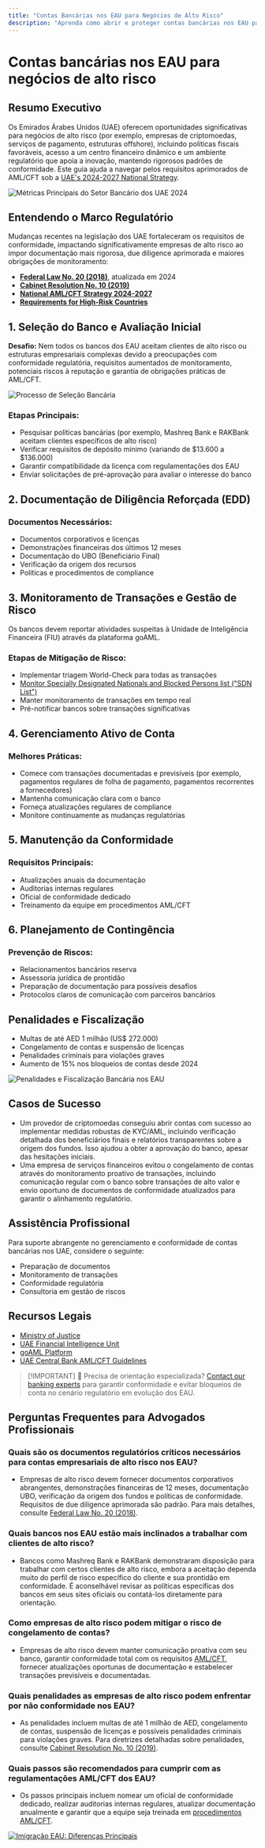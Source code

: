 ```yaml
---
title: "Contas Bancárias nos EAU para Negócios de Alto Risco"
description: "Aprenda como abrir e proteger contas bancárias nos EAU para negócios de alto risco. Guia especializado sobre requisitos de conformidade, mitigação de riscos e prevenção de congelamento de contas em 2024."
---
```


# Contas bancárias nos EAU para negócios de alto risco

## Resumo Executivo

Os Emirados Árabes Unidos (UAE) oferecem oportunidades significativas para negócios de alto risco (por exemplo, empresas de criptomoedas, serviços de pagamento, estruturas offshore), incluindo políticas fiscais favoráveis, acesso a um centro financeiro dinâmico e um ambiente regulatório que apoia a inovação, mantendo rigorosos padrões de conformidade. Este guia ajuda a navegar pelos requisitos aprimorados de AML/CFT sob a [UAE's 2024-2027 National Strategy](https://www.mofa.gov.ae/en/mediahub/news/2024/9/5/5-9-2024-uae-uae).

![Métricas Principais do Setor Bancário dos UAE 2024](/content/uae-banking-stats.svg)

## Entendendo o Marco Regulatório

Mudanças recentes na legislação dos UAE fortaleceram os requisitos de conformidade, impactando significativamente empresas de alto risco ao impor documentação mais rigorosa, due diligence aprimorada e maiores obrigações de monitoramento:

- **[Federal Law No. 20 (2018)](https://rulebook.centralbank.ae/en/rulebook/decree-federal-law-no-20-2018-anti-money-laundering-and-combating-financing-terrorism-and)**, atualizada em 2024
- **[Cabinet Resolution No. 10 (2019)](https://uaelegislation.gov.ae/en/legislations/1015/download)**
- **[National AML/CFT Strategy 2024-2027](https://www.namlcftc.gov.ae/en/more/uae-strategy/)**
- **[Requirements for High-Risk Countries](https://rulebook.centralbank.ae/en/rulebook/643-requirements-high-risk-countries)**

## 1. Seleção do Banco e Avaliação Inicial

**Desafio:** Nem todos os bancos dos EAU aceitam clientes de alto risco ou estruturas empresariais complexas devido a preocupações com conformidade regulatória, requisitos aumentados de monitoramento, potenciais riscos à reputação e garantia de obrigações práticas de AML/CFT.

![Processo de Seleção Bancária](/content/bank-selection.svg)

### Etapas Principais:

- Pesquisar políticas bancárias (por exemplo, Mashreq Bank e RAKBank aceitam clientes específicos de alto risco)
- Verificar requisitos de depósito mínimo (variando de \$13.600 a \$136.000)
- Garantir compatibilidade da licença com regulamentações dos EAU
- Enviar solicitações de pré-aprovação para avaliar o interesse do banco

## 2. Documentação de Diligência Reforçada (EDD)

### Documentos Necessários:

- Documentos corporativos e licenças
- Demonstrações financeiras dos últimos 12 meses
- Documentação do UBO (Beneficiário Final)
- Verificação da origem dos recursos
- Políticas e procedimentos de compliance

## 3. Monitoramento de Transações e Gestão de Risco

Os bancos devem reportar atividades suspeitas à Unidade de Inteligência Financeira (FIU) através da plataforma goAML.

### Etapas de Mitigação de Risco:

- Implementar triagem World-Check para todas as transações
- [Monitor Specially Designated Nationals and Blocked Persons list ("SDN List")](https://sanctionssearch.ofac.treas.gov/)
- Manter monitoramento de transações em tempo real
- Pré-notificar bancos sobre transações significativas

## 4. Gerenciamento Ativo de Conta

### Melhores Práticas:

- Comece com transações documentadas e previsíveis (por exemplo, pagamentos regulares de folha de pagamento, pagamentos recorrentes a fornecedores)
- Mantenha comunicação clara com o banco
- Forneça atualizações regulares de compliance
- Monitore continuamente as mudanças regulatórias

## 5. Manutenção da Conformidade

### Requisitos Principais:

- Atualizações anuais da documentação
- Auditorias internas regulares
- Oficial de conformidade dedicado
- Treinamento da equipe em procedimentos AML/CFT

## 6. Planejamento de Contingência

### Prevenção de Riscos:

- Relacionamentos bancários reserva
- Assessoria jurídica de prontidão
- Preparação de documentação para possíveis desafios
- Protocolos claros de comunicação com parceiros bancários

## Penalidades e Fiscalização

- Multas de até AED 1 milhão (US$ 272.000)
- Congelamento de contas e suspensão de licenças
- Penalidades criminais para violações graves
- Aumento de 15% nos bloqueios de contas desde 2024

![Penalidades e Fiscalização Bancária nos EAU](/content/penalties-enforcement.svg)

## Casos de Sucesso

- Um provedor de criptomoedas conseguiu abrir contas com sucesso ao implementar medidas robustas de KYC/AML, incluindo verificação detalhada dos beneficiários finais e relatórios transparentes sobre a origem dos fundos. Isso ajudou a obter a aprovação do banco, apesar das hesitações iniciais.
- Uma empresa de serviços financeiros evitou o congelamento de contas através do monitoramento proativo de transações, incluindo comunicação regular com o banco sobre transações de alto valor e envio oportuno de documentos de conformidade atualizados para garantir o alinhamento regulatório.

## Assistência Profissional

Para suporte abrangente no gerenciamento e conformidade de contas bancárias nos UAE, considere o seguinte:

- Preparação de documentos
- Monitoramento de transações
- Conformidade regulatória
- Consultoria em gestão de riscos

## Recursos Legais

- [Ministry of Justice](https://www.moj.gov.ae)
- [UAE Financial Intelligence Unit](https://www.uaefiu.gov.ae)
- [goAML Platform](https://goaml.ae)
- [UAE Central Bank AML/CFT Guidelines](https://www.centralbank.ae/en/our-operations/anti-money-laundering-aml/)

> [!IMPORTANT] 💜 Precisa de orientação especializada?
> [Contact our banking experts](./../../resources/contacts) para garantir conformidade e evitar bloqueios de conta no cenário regulatório em evolução dos EAU.

## Perguntas Frequentes para Advogados Profissionais

### Quais são os documentos regulatórios críticos necessários para contas empresariais de alto risco nos EAU?

- Empresas de alto risco devem fornecer documentos corporativos abrangentes, demonstrações financeiras de 12 meses, documentação UBO, verificação da origem dos fundos e políticas de conformidade. Requisitos de due diligence aprimorada são padrão. Para mais detalhes, consulte [Federal Law No. 20 (2018)](https://rulebook.centralbank.ae/en/rulebook/decree-federal-law-no-20-2018-anti-money-laundering-and-combating-financing-terrorism-and).

### Quais bancos nos EAU estão mais inclinados a trabalhar com clientes de alto risco?

- Bancos como Mashreq Bank e RAKBank demonstraram disposição para trabalhar com certos clientes de alto risco, embora a aceitação dependa muito do perfil de risco específico do cliente e sua prontidão em conformidade. É aconselhável revisar as políticas específicas dos bancos em seus sites oficiais ou contatá-los diretamente para orientação.

### Como empresas de alto risco podem mitigar o risco de congelamento de contas?

- Empresas de alto risco devem manter comunicação proativa com seu banco, garantir conformidade total com os requisitos [AML/CFT](https://www.centralbank.ae/en/our-operations/anti-money-laundering-aml/), fornecer atualizações oportunas de documentação e estabelecer transações previsíveis e documentadas.

### Quais penalidades as empresas de alto risco podem enfrentar por não conformidade nos EAU?

- As penalidades incluem multas de até 1 milhão de AED, congelamento de contas, suspensão de licenças e possíveis penalidades criminais para violações graves. Para diretrizes detalhadas sobre penalidades, consulte [Cabinet Resolution No. 10 (2019)](https://uaelegislation.gov.ae/en/legislations/1015/download).

### Quais passos são recomendados para cumprir com as regulamentações AML/CFT dos EAU?

- Os passos principais incluem nomear um oficial de conformidade dedicado, realizar auditorias internas regulares, atualizar documentação anualmente e garantir que a equipe seja treinada em [procedimentos AML/CFT](https://rulebook.centralbank.ae/en/rulebook/cabinet-decision-58-2020-beneficial-owner-procedures).

[![Imigração EAU: Diferenças Principais](/content/uae-immigration.svg)](./../company-registration/benefits-problems.md)
